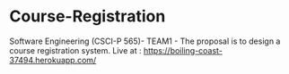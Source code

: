 # Course-Registration
Software Engineering (CSCI-P 565)- TEAM1 - The proposal is to design a course registration system.
Live at : https://boiling-coast-37494.herokuapp.com/
